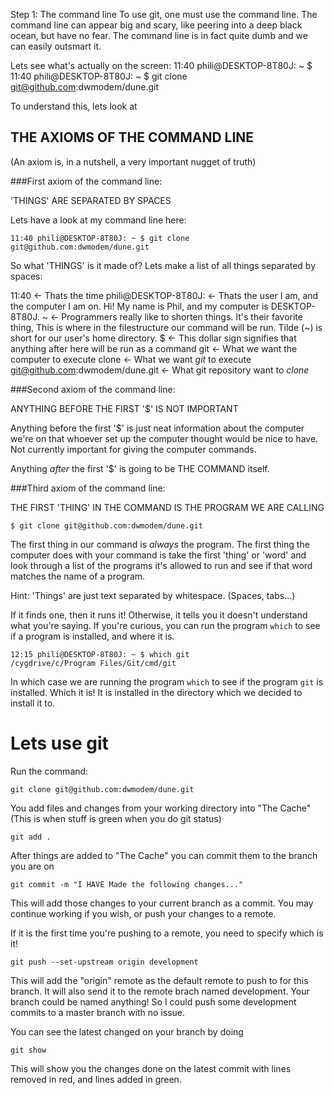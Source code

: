 Step 1: The command line
To use git, one must use the command line. The command line can appear big and scary, like peering into a deep black ocean, but have no fear. The command line is in fact quite dumb and we can easily outsmart it.

Lets see what's actually on the screen:
11:40 phili@DESKTOP-8T80J: ~ $
11:40 phili@DESKTOP-8T80J: ~ $ git clone git@github.com:dwmodem/dune.git 

To understand this, lets look at
## THE AXIOMS OF THE COMMAND LINE
(An axiom is, in a nutshell, a very important nugget of truth)


###First axiom of the command line:

'THINGS'  ARE SEPARATED BY SPACES

Lets have a look at my command line here:

`11:40 phili@DESKTOP-8T80J: ~ $ git clone git@github.com:dwmodem/dune.git`

So what 'THINGS' is it made of? Lets make a list of all things separated by spaces:

11:40                              <- Thats the time
phili@DESKTOP-8T80J:               <- Thats the user I am, and the computer I am on. Hi! My name is Phil, and my computer is DESKTOP-8T80J.
~                                  <- Programmers really like to shorten things. It's their favorite thing, This is where in the filestructure our command will be run. Tilde (~) is short for our user's home directory. 
$                                  <- This dollar sign signifies that anything after here will be run as a command
git                                <- What we want the computer to execute
clone                              <- What we want _git_ to execute
git@github.com:dwmodem/dune.git    <- What git repository want to _clone_


###Second axiom of the command line:

ANYTHING BEFORE THE FIRST '$' IS NOT IMPORTANT

Anything before the first '$' is just neat information about the computer we're on that whoever set up the computer thought would be nice to have. Not currently important for giving the computer commands.

Anything _after_ the first '$' is going to be THE COMMAND itself.



###Third axiom of the command line:

THE FIRST 'THING' IN THE COMMAND IS THE PROGRAM WE ARE CALLING

`$ git clone git@github.com:dwmodem/dune.git`


The first thing in our command is _always_ the program. 
The first thing the computer does with your command is take the first 'thing' or 'word' and look through a list of the programs it's allowed to run and see if that word matches the name of a program.

Hint: 'Things' are just text separated by whitespace. (Spaces, tabs...)

If it finds one, then it runs it! Otherwise, it tells you it doesn't understand what you're saying.
If you're curious, you can run the program `which` to see if a program is installed, and where it is.

```
12:15 phili@DESKTOP-8T80J: ~ $ which git
/cygdrive/c/Program Files/Git/cmd/git
```
In which case we are running the program `which` to see if the program `git` is installed. Which it is! It is installed in the directory which we decided to install it to.



# Lets use git

Run the command:
```
git clone git@github.com:dwmodem/dune.git
```


You add files and changes from your working directory into "The Cache" (This is when stuff is green when you do git status)
```
git add .

```


After things are added to "The Cache" you can commit them to the branch you are on
```
git commit -m "I HAVE Made the following changes..."
```

This will add those changes to your current branch as a commit. You may continue working if you wish, or push your changes to a remote.

If it is the first time you're pushing to a remote, you need to specify which is it!
```
git push --set-upstream origin development
```

This will add the "origin" remote as the default remote to push to for this branch. It will also send it to the remote brach named development. Your branch could be named anything! So I could push some development commits to a master branch with no issue.

You can see the latest changed on your branch by doing 
```
git show
```

This will show you the changes done on the latest commit with lines removed in red, and lines added in green.

